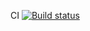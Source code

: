 CI [![Build status](https://ci.appveyor.com/api/projects/status/hs2h9h08fu2jlvy5?svg=true)](https://ci.appveyor.com/project/Ekaterina7121994/bdd2-4-2)
